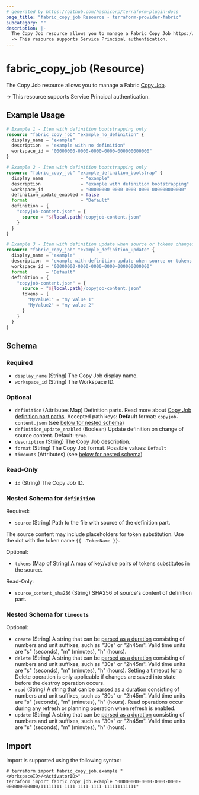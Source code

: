 ```yaml
---
# generated by https://github.com/hashicorp/terraform-plugin-docs
page_title: "fabric_copy_job Resource - terraform-provider-fabric"
subcategory: ""
description: |-
  The Copy Job resource allows you to manage a Fabric Copy Job https://learn.microsoft.com/fabric/data-factory/what-is-copy-job.
  -> This resource supports Service Principal authentication.
---
```


# fabric_copy_job (Resource)

The Copy Job resource allows you to manage a Fabric [Copy Job](https://learn.microsoft.com/fabric/data-factory/what-is-copy-job).

-> This resource supports Service Principal authentication.

## Example Usage

```terraform
# Example 1 - Item with definition bootstrapping only
resource "fabric_copy_job" "example_no_definition" {
  display_name = "example"
  description  = "example with no definition"
  workspace_id = "00000000-0000-0000-0000-000000000000"
}

# Example 2 - Item with definition bootstrapping only
resource "fabric_copy_job" "example_definition_bootstrap" {
  display_name              = "example"
  description               = "example with definition bootstrapping"
  workspace_id              = "00000000-0000-0000-0000-000000000000"
  definition_update_enabled = false
  format                    = "Default"
  definition = {
    "copyjob-content.json" = {
      source = "${local.path}/copyjob-content.json"
    }
  }
}

# Example 3 - Item with definition update when source or tokens changed
resource "fabric_copy_job" "example_definition_update" {
  display_name = "example"
  description  = "example with definition update when source or tokens changed"
  workspace_id = "00000000-0000-0000-0000-000000000000"
  format       = "Default"
  definition = {
    "copyjob-content.json" = {
      source = "${local.path}/copyjob-content.json"
      tokens = {
        "MyValue1" = "my value 1"
        "MyValue2" = "my value 2"
      }
    }
  }
}
```

<!-- schema generated by tfplugindocs -->
## Schema

### Required

- `display_name` (String) The Copy Job display name.
- `workspace_id` (String) The Workspace ID.

### Optional

- `definition` (Attributes Map) Definition parts. Read more about [Copy Job definition part paths](https://learn.microsoft.com/rest/api/fabric/articles/item-management/definitions/copyjob-definition). Accepted path keys: **Default** format: `copyjob-content.json` (see [below for nested schema](#nestedatt--definition))
- `definition_update_enabled` (Boolean) Update definition on change of source content. Default: `true`.
- `description` (String) The Copy Job description.
- `format` (String) The Copy Job format. Possible values: `Default`
- `timeouts` (Attributes) (see [below for nested schema](#nestedatt--timeouts))

### Read-Only

- `id` (String) The Copy Job ID.

<a id="nestedatt--definition"></a>

### Nested Schema for `definition`

Required:

- `source` (String) Path to the file with source of the definition part.

The source content may include placeholders for token substitution. Use the dot with the token name `{{ .TokenName }}`.

Optional:

- `tokens` (Map of String) A map of key/value pairs of tokens substitutes in the source.

Read-Only:

- `source_content_sha256` (String) SHA256 of source's content of definition part.

<a id="nestedatt--timeouts"></a>

### Nested Schema for `timeouts`

Optional:

- `create` (String) A string that can be [parsed as a duration](https://pkg.go.dev/time#ParseDuration) consisting of numbers and unit suffixes, such as "30s" or "2h45m". Valid time units are "s" (seconds), "m" (minutes), "h" (hours).
- `delete` (String) A string that can be [parsed as a duration](https://pkg.go.dev/time#ParseDuration) consisting of numbers and unit suffixes, such as "30s" or "2h45m". Valid time units are "s" (seconds), "m" (minutes), "h" (hours). Setting a timeout for a Delete operation is only applicable if changes are saved into state before the destroy operation occurs.
- `read` (String) A string that can be [parsed as a duration](https://pkg.go.dev/time#ParseDuration) consisting of numbers and unit suffixes, such as "30s" or "2h45m". Valid time units are "s" (seconds), "m" (minutes), "h" (hours). Read operations occur during any refresh or planning operation when refresh is enabled.
- `update` (String) A string that can be [parsed as a duration](https://pkg.go.dev/time#ParseDuration) consisting of numbers and unit suffixes, such as "30s" or "2h45m". Valid time units are "s" (seconds), "m" (minutes), "h" (hours).

## Import

Import is supported using the following syntax:

```shell
# terraform import fabric_copy_job.example "<WorkspaceID>/<ActivatorID>"
terraform import fabric_copy_job.example "00000000-0000-0000-0000-000000000000/11111111-1111-1111-1111-111111111111"
```
